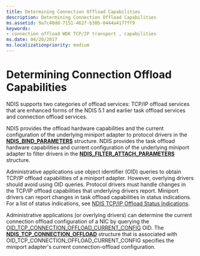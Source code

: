 ```yaml
---
title: Determining Connection Offload Capabilities
description: Determining Connection Offload Capabilities
ms.assetid: 9a7c40dd-7151-462f-b30b-0444a4177ff9
keywords:
- connection offload WDK TCP/IP transport , capabilities
ms.date: 04/20/2017
ms.localizationpriority: medium
---
```


# Determining Connection Offload Capabilities





NDIS supports two categories of offload services: TCP/IP offload services that are enhanced forms of the NDIS 5.1 and earlier task offload services and connection offload services.

NDIS provides the offload hardware capabilities and the current configuration of the underlying miniport adapter to protocol drivers in the [**NDIS\_BIND\_PARAMETERS**](/windows-hardware/drivers/ddi/ndis/ns-ndis-_ndis_bind_parameters) structure. NDIS provides the task offload hardware capabilities and current configuration of the underlying miniport adapter to filter drivers in the [**NDIS\_FILTER\_ATTACH\_PARAMETERS**](/windows-hardware/drivers/ddi/ndis/ns-ndis-_ndis_filter_attach_parameters) structure.

Administrative applications use object identifier (OID) queries to obtain TCP/IP offload capabilities of a miniport adapter. However, overlying drivers should avoid using OID queries. Protocol drivers must handle changes in the TCP/IP offload capabilities that underlying drivers report. Miniport drivers can report changes in task offload capabilities in status indications. For a list of status indications, see [NDIS TCP/IP Offload Status Indications](ndis-status-task-offload-current-config.md).

Administrative applications (or overlying drivers) can determine the current connection offload configuration of a NIC by querying the [OID\_TCP\_CONNECTION\_OFFLOAD\_CURRENT\_CONFIG](./oid-tcp-connection-offload-current-config.md) OID. The [**NDIS\_TCP\_CONNECTION\_OFFLOAD**](/windows-hardware/drivers/ddi/ntddndis/ns-ntddndis-_ndis_tcp_connection_offload) structure that is associated with OID\_TCP\_CONNECTION\_OFFLOAD\_CURRENT\_CONFIG specifies the miniport adapter's current connection-offload configuration.

 

